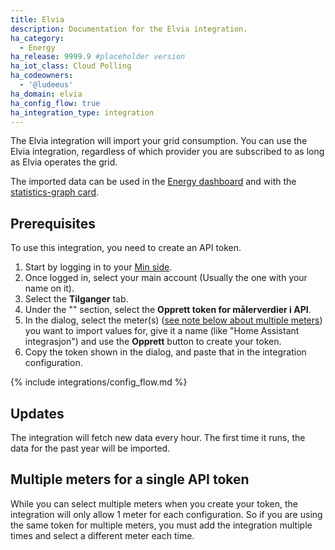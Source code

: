 ```yaml
---
title: Elvia
description: Documentation for the Elvia integration.
ha_category:
  - Energy
ha_release: 9999.9 #placeholder version
ha_iot_class: Cloud Polling
ha_codeowners:
  - '@ludeeus'
ha_domain: elvia
ha_config_flow: true
ha_integration_type: integration
---
```


The Elvia integration will import your grid consumption.
You can use the Elvia integration, regardless of which provider you are subscribed to as long as Elvia operates the grid.

The imported data can be used in the [Energy dashboard](/docs/energy/) and with the [statistics-graph card](/dashboards/statistics-graph/).

## Prerequisites

To use this integration, you need to create an API token.

1. Start by logging in to your [Min side](https://www.elvia.no/logg-inn/).
2. Once logged in, select your main account (Usually the one with your name on it).
3. Select the **Tilganger** tab.
4. Under the "" section, select the **Opprett token for målerverdier i API**.
5. In the dialog, select the meter(s) ([see note below about multiple meters](#multiple-meters-for-a-single-api-token)) you want to import values for, give it a name (like "Home Assistant integrasjon") and use the **Opprett** button to create your token.
6. Copy the token shown in the dialog, and paste that in the integration configuration.

{% include integrations/config_flow.md %}

## Updates

The integration will fetch new data every hour.
The first time it runs, the data for the past year will be imported.

## Multiple meters for a single API token

While you can select multiple meters when you create your token, the integration will only allow 1 meter for each configuration.
So if you are using the same token for multiple meters, you must add the integration multiple times and select a different meter each time.
